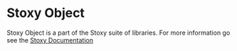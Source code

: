 # Stoxy Object

Stoxy Object is a part of the Stoxy suite of libraries. For more information go see the [Stoxy Documentation](https://stoxy.dev/)
